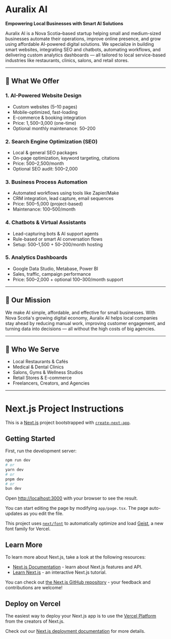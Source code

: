 # Auralix AI

**Empowering Local Businesses with Smart AI Solutions**

Auralix AI is a Nova Scotia–based startup helping small and medium-sized businesses automate their operations, improve online presence, and grow using affordable AI-powered digital solutions. We specialize in building smart websites, integrating SEO and chatbots, automating workflows, and delivering custom analytics dashboards — all tailored to local service-based industries like restaurants, clinics, salons, and retail stores.

---

## 🚀 What We Offer

### 1. AI-Powered Website Design
- Custom websites (5–10 pages)
- Mobile-optimized, fast-loading
- E-commerce & booking integration
- Price: $1,500–$3,000 (one-time)
- Optional monthly maintenance: $50–$200

### 2. Search Engine Optimization (SEO)
- Local & general SEO packages
- On-page optimization, keyword targeting, citations
- Price: $500–$2,500/month
- Optional SEO audit: $500–$2,000

### 3. Business Process Automation
- Automated workflows using tools like Zapier/Make
- CRM integration, lead capture, email sequences
- Price: $500–$5,000 (project-based)
- Maintenance: $100–$500/month

### 4. Chatbots & Virtual Assistants
- Lead-capturing bots & AI support agents
- Rule-based or smart AI conversation flows
- Setup: $500–$1,500 + $50–$200/month hosting

### 5. Analytics Dashboards
- Google Data Studio, Metabase, Power BI
- Sales, traffic, campaign performance
- Price: $500–$2,000 + optional $100–$300/month support

---

## 🎯 Our Mission

We make AI simple, affordable, and effective for small businesses. With Nova Scotia's growing digital economy, Auralix AI helps local companies stay ahead by reducing manual work, improving customer engagement, and turning data into decisions — all without the high costs of big agencies.

---

## 📍 Who We Serve

- Local Restaurants & Cafés  
- Medical & Dental Clinics  
- Salons, Gyms & Wellness Studios  
- Retail Stores & E-commerce  
- Freelancers, Creators, and Agencies

---

# Next.js Project Instructions

This is a [Next.js](https://nextjs.org) project bootstrapped with [`create-next-app`](https://nextjs.org/docs/app/api-reference/cli/create-next-app).

## Getting Started

First, run the development server:

```bash
npm run dev
# or
yarn dev
# or
pnpm dev
# or
bun dev
```

Open [http://localhost:3000](http://localhost:3000) with your browser to see the result.

You can start editing the page by modifying `app/page.tsx`. The page auto-updates as you edit the file.

This project uses [`next/font`](https://nextjs.org/docs/app/building-your-application/optimizing/fonts) to automatically optimize and load [Geist](https://vercel.com/font), a new font family for Vercel.

## Learn More

To learn more about Next.js, take a look at the following resources:

- [Next.js Documentation](https://nextjs.org/docs) - learn about Next.js features and API.
- [Learn Next.js](https://nextjs.org/learn) - an interactive Next.js tutorial.

You can check out [the Next.js GitHub repository](https://github.com/vercel/next.js) - your feedback and contributions are welcome!

## Deploy on Vercel

The easiest way to deploy your Next.js app is to use the [Vercel Platform](https://vercel.com/new?utm_medium=default-template&filter=next.js&utm_source=create-next-app&utm_campaign=create-next-app-readme) from the creators of Next.js.

Check out our [Next.js deployment documentation](https://nextjs.org/docs/app/building-your-application/deploying) for more details.
